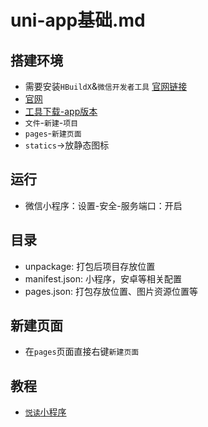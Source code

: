 # uni-app基础.md

## 搭建环境
- 需要安装`HBuildX`&`微信开发者工具` [官网链接](https://developers.weixin.qq.com/miniprogram/dev/devtools/download.html)
- [官网](https://uniapp.dcloud.io/quickstart)
- [工具下载-app版本](https://www.dcloud.io/hbuilderx.html)
- `文件`-`新建`-`项目`
- `pages`-`新建页面`
- `statics`->放静态图标

## 运行
- 微信小程序：设置-安全-服务端口：开启 

## 目录
- unpackage: 打包后项目存放位置
- manifest.json: 小程序，安卓等相关配置
- pages.json: 打包存放位置、图片资源位置等

## 新建页面
- 在`pages`页面直接右键`新建页面`

## 教程
- [`悦读`小程序](http://www.hcoder.net/course/info_246.html)